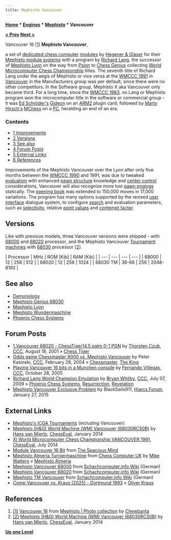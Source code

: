 ```yaml
---
title: Mephisto Vancouver
---
```

**[Home](Home "Home") \* [Engines](Engines "Engines") \* [Mephisto](Mephisto "Mephisto") \* Vancouver**


**[< Prev](Mephisto_Lyon "Mephisto Lyon") [Next >](Mephisto_Wundermaschine "Mephisto Wundermaschine")**



 [](https://www.flickr.com/photos/10261668@N05/859029906/in/album-72157600922171154/) Vancouver 16 <a id="cite-note-1" href="#cite-ref-1">[1]</a> 
**Mephisto Vancouver**,  

a set of [dedicated chess computer](Dedicated_Chess_Computers "Dedicated Chess Computers") [modules](Module "Module") by [Hegener & Glaser](Hegener_%26_Glaser "Hegener & Glaser") for their [Mephisto module systems](Mephisto_Module_Systems "Mephisto Module Systems") with a program by [Richard Lang](Richard_Lang "Richard Lang"), the successor of [Mephisto Lyon](Mephisto_Lyon "Mephisto Lyon") on the way from [Psion](Psion "Psion") to [Chess Genius](Chess_Genius "Chess Genius") collecting [World Microcomputer Chess Championship](World_Microcomputer_Chess_Championship "World Microcomputer Chess Championship") titles. The seventh title of Richard Lang under the aegis of Mephisto or vice versa at the [WMCCC 1991](WMCCC_1991 "WMCCC 1991") in [Vancouver](https://en.wikipedia.org/wiki/Vancouver) in the Manufacturers group was per default, since there were no other competitors. In the Software group, Mephisto X aka Vancouver only became third. For a long time, since the [WMCCC 1983](WMCCC_1983 "WMCCC 1983"), no Lang or Mephisto program won the microcomputer title in the software or commercial group - it was [Ed Schröder's](Ed_Schroder "Ed Schroder") [Gideon](Gideon "Gideon") on an [ARM2](ARM2 "ARM2") plugin card, followed by [Marty Hirsch's](Marty_Hirsch "Marty Hirsch") [MChess](MChess "MChess") on a [PC](IBM_PC "IBM PC"), heralding an end of an era. 



### Contents


* [1 Improvements](#improvements)
* [2 Versions](#versions)
* [3 See also](#see-also)
* [4 Forum Posts](#forum-posts)
* [5 External Links](#external-links)
* [6 References](#references)






Improvements of the Mephisto Vancouver over the Lyon after only five months between the [WMCCC 1990](WMCCC_1990 "WMCCC 1990") and 1991, was due to tweaked [evaluation](Evaluation "Evaluation") with enhanced [pawn structure](Pawn_Structure "Pawn Structure") knowledge and [center control](Center_Control "Center Control") considerations, Vancouver will also recognize more lost [pawn engings](Pawn_Endgame "Pawn Endgame") statically. The [opening book](Opening_Book "Opening Book") was extended to 150,000 moves in 17,000 variations. The program has many options supported by the revised [user interface](User_Interface "User Interface") dialogue system, to configure [search](Search "Search") and evaluation parameters, such as [selectivity](Selectivity "Selectivity"), relative [point values](Point_Value "Point Value") and [contempt factor](Contempt_Factor "Contempt Factor").



## Versions


Like with previous models, three Vancouver versions were shipped - with [68000](68000 "68000") and [68020](68020 "68020") processor, and the Mephisto Vancouver [Tournament machines](https://en.wikipedia.org/wiki/Mephisto_%28chess_computer%29#Tournament_machines) with [68030](68030 "68030") processor <a id="cite-note-2" href="#cite-ref-2">[2]</a>.





|  Processor
 |  MHz
 |  ROM [Kib]
 |  RAM [Kib]
 |
| --- | --- | --- | --- |
|  68000
 |  12
 |  256
 |  512
 |
|  68020
 |  12
 |  256
 |  1024
 |
|  68030 TM
 |  36-66
 |  256
 |  2048-8192
 |


## See also


* [Demonology](Category:Demonology "Category:Demonology")
* [Mephisto Genius 68030](Mephisto_Genius_68030 "Mephisto Genius 68030")
* [Mephisto Lyon](Mephisto_Lyon "Mephisto Lyon")
* [Mephisto Wundermaschine](Mephisto_Wundermaschine "Mephisto Wundermaschine")
* [Phoenix Chess Systems](index.php?title=Phoenix_Chess_Systems&action=edit&redlink=1 "Phoenix Chess Systems (page does not exist)")


## Forum Posts


* [1.Vancouver 68020 - ChessTiger14.5 palm 0-1 PGN](https://www.stmintz.com/ccc/index.php?id=184112) by [Thorsten Czub](Thorsten_Czub "Thorsten Czub"), [CCC](CCC "CCC"), August 18, 2001 » [Chess Tiger](Chess_Tiger "Chess Tiger")
* [Odds game Chessmaster 9000 vs. Mephisto Vancouver](https://www.stmintz.com/ccc/index.php?id=351912) by Peter Kasinski, [CCC](CCC "CCC"), February 28, 2004 » [Chessmaster](Chessmaster "Chessmaster"), [The King](The_King "The King")
* [Playing Vancouver 16 bits in a Munchen console](https://www.stmintz.com/ccc/index.php?id=458399) by [Fernando Villegas](Fernando_Villegas "Fernando Villegas"), [CCC](CCC "CCC"), October 28, 2005
* [Richard Lang World Champion Emulation](http://www.talkchess.com/forum/viewtopic.php?t=28838) by [Bryan Whitby](index.php?title=Bryan_Whitby&action=edit&redlink=1 "Bryan Whitby (page does not exist)"), [CCC](CCC "CCC"), July 07, 2009 » [Phoenix Chess Systems](index.php?title=Phoenix_Chess_Systems&action=edit&redlink=1 "Phoenix Chess Systems (page does not exist)"), [Resurrection](index.php?title=Resurrection&action=edit&redlink=1 "Resurrection (page does not exist)"), [Revelation](Revelation "Revelation")
* [Mephisto Vancouver Exclusive Problem](http://hiarcs.net/forums/viewtopic.php?t=7026&) by BlackSails911, [Hiarcs Forum](Computer_Chess_Forums "Computer Chess Forums"), January 27, 2015


## External Links


* [Mephisto's ICGA Tournaments](https://www.game-ai-forum.org/icga-tournaments/program.php?id=202) (including Vancouver)
* [Mephisto (H&G) World Machine (WM) Vancouver (68030RC50B)](http://chesseval.com/RareBoard/WM/WM.htm) by [Hans van Mierlo](index.php?title=Hans_van_Mierlo&action=edit&redlink=1 "Hans van Mierlo (page does not exist)"), [ChessEval](http://www.chesseval.com/index.html), January 2014
* [XI World Microcomputer Chess Championship VANCOUVER 1991](http://chesseval.com/WorldChampion/Vancouver1991.htm), [ChessEval](http://www.chesseval.com/index.html), July 2014
* [Module Vancouver 16 Bit](http://www.spacious-mind.com/html/module_vancouver_16_bit.html) from [The Spacious Mind](The_Spacious_Mind "The Spacious Mind")
* [Mephisto Almeria Turniermaschine](http://www.chesscomputeruk.com/html/mephisto_almeria_turniermaschi.html) from [Chess Computer UK](http://www.chesscomputeruk.com/index.html) by [Mike Watters](Mike_Watters "Mike Watters") » [Mephisto Almeria](Mephisto_Almeria "Mephisto Almeria")
* [Mephisto Vancouver 68000](http://www.schach-computer.info/wiki/index.php/Mephisto_Vancouver_68000) from [Schachcomputer.info Wiki](http://www.schach-computer.info/wiki/index.php/Hauptseite_En) (German)
* [Mephisto Vancouver 68020](http://www.schach-computer.info/wiki/index.php/Mephisto_Vancouver_68020) from [Schachcomputer.info Wiki](http://www.schach-computer.info/wiki/index.php/Hauptseite_En) (German)
* [Mephisto TM Vancouver](http://www.schach-computer.info/wiki/index.php/Mephisto_TM_Vancouver) from [Schachcomputer.info Wiki](http://www.schach-computer.info/wiki/index.php/Hauptseite_En) (German)
* [Comp Vancouver vs. Kraus (2025) - Dortmund 1993](http://www.365chess.com/view_game.php?g=1770075) » [Oliver Kraus](Oliver_Kraus "Oliver Kraus")


## References


1. <a id="cite-ref-1" href="#cite-note-1">[1]</a> [Vancouver 16](https://www.flickr.com/photos/10261668@N05/859029906/in/album-72157600922171154/) from [Mephisto | Photo collection](http://www.flickr.com/photos/10261668@N05/sets/72157600922171154/) by [Chewbanta](Steve_Blincoe "Steve Blincoe")
2. <a id="cite-ref-2" href="#cite-note-2">[2]</a> [Mephisto (H&G) World Machine (WM) Vancouver (68030RC50B)](http://chesseval.com/RareBoard/WM/WM.htm) by [Hans van Mierlo](index.php?title=Hans_van_Mierlo&action=edit&redlink=1 "Hans van Mierlo (page does not exist)"), [ChessEval](http://www.chesseval.com/index.html), January 2014

**[Up one Level](Mephisto "Mephisto")**







 
